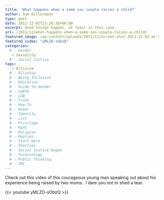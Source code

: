 ```yaml
---
title: 'What happens when a same sex couple raises a child?'
author: Sam Killermann
type: post
date: 2011-12-02T23:28:38+00:00
excerpt: Good things happen, at least in this case.
url: /2011/12/what-happens-when-a-same-sex-couple-raises-a-child/
featured_image: /wp-content/uploads/2011/12/Screen-shot-2011-12-02-at-5.26.54-PM.png
featured_video: "yMLZO-sObzQ"
categories: 
  # - Gender
   - Sexuality
  # - Social Justice
tags:
   - Activism
  # - Allyship
  # - Being Inclusive
  # - Education
  # - Guide to Gender
  # - LGBTQ
  # - LGB
  # - Trans
  # - How-To
  # - Humor
  # - Identity
  # - List
  # - Privilege
  # - Rant
  # - Religion
  # - Replies
  # - Start Here
  # - Shorties
  # - Social Justice Dogma
  # - Terminology
  # - Public Thinking
  # - TMI
---
```

Check out this video of this courageous young man speaking out about his experience being raised by two moms.  I dare you not to shed a tear.

{{< youtube yMLZO-sObzQ >}}